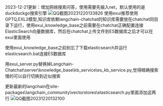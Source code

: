 2023-12-21更新：增加网络搜索问答，使用需要先输入net，默认使用的是duckduckgo搜索引擎
![QQ截图20231220133826](https://github.com/xldistance/exui_knowledge_base/assets/29418474/831547ea-2599-4e5c-a056-67cd8fb6eb37)
使用exui推荐使用GPTQ,EXL2模型,知识库依赖langchain-chatchat的知识库需要放在chatchat同目录下运行，使用exui_knowledge_base之前需要在chatchat正确配置连接ElasticSearch向量数据库，然后在chatchat上传文件到ES数据库之后才可以在exui里面使用

使用exui_knowledge_base之前别忘了下载elasticsearch并运行elasticsearch.bat连接ES数据库

用exui_server.py替换掉Langchain-Chatchat\server\knowledge_base\kb_service\es_kb_service.py,觉得精确搜索慢的可以自行切换到近似搜索

更新最新的langchain在site-packages\langchain_community\vectorstores\elasticsearch.py里面添加这两行
![QQ截图20231220132100](https://github.com/xldistance/exui_knowledge_base/assets/29418474/6d784893-2b83-4b37-ae02-8b22b157884c)
